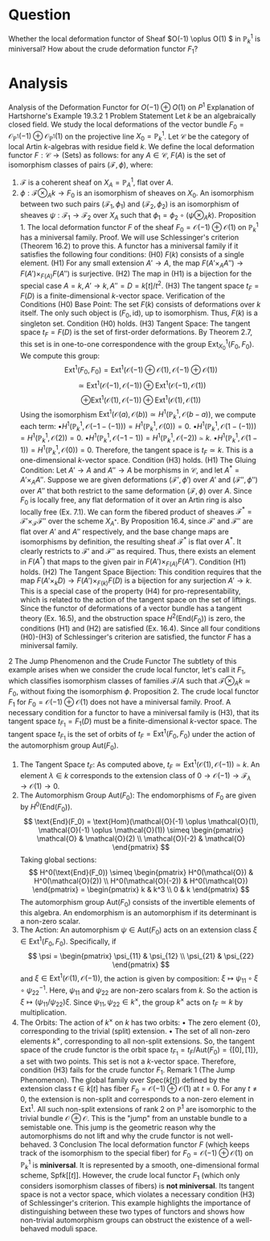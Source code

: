 # Question

Whether the local deformation functor of Sheaf $O(-1) \oplus O(1) $ in $\mathbb{P}^1_k$ is miniversal? How about the crude deformation functor $F_1$?

# Analysis

Analysis of the Deformation Functor for
$O(-1) \oplus O(1)$ on $P^1$
Explanation of Hartshorne's Example 19.3.2
1 Problem Statement
Let $k$ be an algebraically closed field. We study the local deformations of the vector bundle $F_0 = \mathcal{O}_{\mathbb{P}^1}(-1) \oplus \mathcal{O}_{\mathbb{P}^1}(1)$ on the projective line $X_0 = \mathbb{P}^1_k$.
Let $\mathcal{C}$ be the category of local Artin $k$-algebras with residue field $k$. We define the local deformation functor $F: \mathcal{C} \to (\text{Sets})$ as follows: for any $A \in \mathcal{C}$, $F(A)$ is the set of isomorphism classes of pairs $(\mathcal{F}, \phi)$, where:

1. $\mathcal{F}$ is a coherent sheaf on $X_A = \mathbb{P}^1_A$, flat over $A$.
2. $\phi: \mathcal{F} \otimes_A k \to F_0$ is an isomorphism of sheaves on $X_0$.
An isomorphism between two such pairs $(\mathcal{F}_1, \phi_1)$ and $(\mathcal{F}_2, \phi_2)$ is an isomorphism of sheaves $\psi: \mathcal{F}_1 \to \mathcal{F}_2$ over $X_A$ such that $\phi_1 = \phi_2 \circ (\psi \otimes_A k)$.
Proposition 1. The local deformation functor $F$ of the sheaf $F_0 = \mathcal{O}(-1) \oplus \mathcal{O}(1)$ on $\mathbb{P}^1_k$ has a miniversal family.
Proof. We will use Schlessinger's criterion (Theorem 16.2) to prove this. A functor has a miniversal family if it satisfies the following four conditions:
(H0) $F(k)$ consists of a single element.
(H1) For any small extension $A' \to A$, the map $F(A' \times_A A'') \to F(A') \times_{F(A)} F(A'')$ is surjective.
(H2) The map in (H1) is a bijection for the special case $A = k, A' \to k, A'' = D = k[t]/t^2$.
(H3) The tangent space $t_F = F(D)$ is a finite-dimensional $k$-vector space.
Verification of the Conditions
(H0) Base Point: The set $F(k)$ consists of deformations over $k$ itself. The only such object is $(F_0, \text{id})$, up to isomorphism. Thus, $F(k)$ is a singleton set. Condition (H0) holds.
(H3) Tangent Space: The tangent space $t_F = F(D)$ is the set of first-order deformations. By Theorem 2.7, this set is in one-to-one correspondence with the group $\text{Ext}^1_{X_0}(F_0, F_0)$. We compute this group:
$$
\text{Ext}^1(F_0, F_0) = \text{Ext}^1(\mathcal{O}(-1) \oplus \mathcal{O}(1), \mathcal{O}(-1) \oplus \mathcal{O}(1))
$$
$$
\simeq \text{Ext}^1(\mathcal{O}(-1), \mathcal{O}(-1)) \oplus \text{Ext}^1(\mathcal{O}(-1), \mathcal{O}(1))
$$
$$
\oplus \text{Ext}^1(\mathcal{O}(1), \mathcal{O}(-1)) \oplus \text{Ext}^1(\mathcal{O}(1), \mathcal{O}(1))
$$
Using the isomorphism $\text{Ext}^1(\mathcal{O}(a), \mathcal{O}(b)) \simeq H^1(\mathbb{P}^1_k, \mathcal{O}(b-a))$, we compute each term:
$\bullet H^1(\mathbb{P}^1_k, \mathcal{O}(-1 - (-1))) = H^1(\mathbb{P}^1_k, \mathcal{O}(0)) = 0$.
$\bullet H^1(\mathbb{P}^1_k, \mathcal{O}(1 - (-1))) = H^1(\mathbb{P}^1_k, \mathcal{O}(2)) = 0$.
$\bullet H^1(\mathbb{P}^1_k, \mathcal{O}(-1 - 1)) = H^1(\mathbb{P}^1_k, \mathcal{O}(-2)) \simeq k$.
$\bullet H^1(\mathbb{P}^1_k, \mathcal{O}(1 - 1)) = H^1(\mathbb{P}^1_k, \mathcal{O}(0)) = 0$.
Therefore, the tangent space is $t_F \simeq k$. This is a one-dimensional $k$-vector space. Condition (H3) holds.
(H1) The Gluing Condition: Let $A' \to A$ and $A'' \to A$ be morphisms in $\mathcal{C}$, and let $A^* = A' \times_A A''$. Suppose we are given deformations $(\mathcal{F}', \phi')$ over $A'$ and $(\mathcal{F}'', \phi'')$ over $A''$ that both restrict to the same deformation $(\mathcal{F}, \phi)$ over $A$. Since $F_0$ is locally free, any flat deformation of it over an Artin ring is also locally free (Ex. 7.1). We can form the fibered product of sheaves $\mathcal{F}^* = \mathcal{F}' \times_{\mathcal{F}} \mathcal{F}''$ over the scheme $X_{A^*}$. By Proposition 16.4, since $\mathcal{F}'$ and $\mathcal{F}''$ are flat over $A'$ and $A''$ respectively, and the base change maps are isomorphisms by definition, the resulting sheaf $\mathcal{F}^*$ is flat over $A^*$. It clearly restricts to $\mathcal{F}'$ and $\mathcal{F}''$ as required. Thus, there exists an element in $F(A^*)$ that maps to the given pair in $F(A') \times_{F(A)} F(A'')$. Condition (H1) holds.
(H2) The Tangent Space Bijection: This condition requires that the map $F(A' \times_k D) \to F(A') \times_{F(k)} F(D)$ is a bijection for any surjection $A' \to k$. This is a special case of the property (H4) for pro-representability, which is related to the action of the tangent space on the set of liftings. Since the functor of deformations of a vector bundle has a tangent theory (Ex. 16.5), and the obstruction space $H^2(\text{End}(F_0))$ is zero, the conditions (H1) and (H2) are satisfied (Ex. 16.4).
Since all four conditions (H0)-(H3) of Schlessinger's criterion are satisfied, the functor $F$ has a miniversal family.

2 The Jump Phenomenon and the Crude Functor
The subtlety of this example arises when we consider the crude local functor, let's call it $F_1$, which classifies isomorphism classes of families $\mathcal{F}/A$ such that $\mathcal{F} \otimes_A k \simeq F_0$, without fixing the isomorphism $\phi$.
Proposition 2. The crude local functor $F_1$ for $F_0 = \mathcal{O}(-1) \oplus \mathcal{O}(1)$ does not have a miniversal family.
Proof. A necessary condition for a functor to have a miniversal family is (H3), that its tangent space $t_{F_1} = F_1(D)$ must be a finite-dimensional $k$-vector space. The tangent space $t_{F_1}$ is the set of orbits of $t_F = \text{Ext}^1(F_0, F_0)$ under the action of the automorphism group $\text{Aut}(F_0)$.
1. The Tangent Space $t_F$: As computed above, $t_F \simeq \text{Ext}^1(\mathcal{O}(1), \mathcal{O}(-1)) \simeq k$. An element $\lambda \in k$ corresponds to the extension class of $0 \to \mathcal{O}(-1) \to \mathcal{F}_{\lambda} \to \mathcal{O}(1) \to 0$.
2. The Automorphism Group $\text{Aut}(F_0)$: The endomorphisms of $F_0$ are given by $H^0(\text{End}(F_0))$.
$$
\text{End}(F_0) = \text{Hom}(\mathcal{O}(-1) \oplus \mathcal{O}(1), \mathcal{O}(-1) \oplus \mathcal{O}(1)) \simeq \begin{pmatrix} \mathcal{O} & \mathcal{O}(2) \\ \mathcal{O}(-2) & \mathcal{O} \end{pmatrix}
$$
Taking global sections:
$$
H^0(\text{End}(F_0)) \simeq \begin{pmatrix} H^0(\mathcal{O}) & H^0(\mathcal{O}(2)) \\ H^0(\mathcal{O}(-2)) & H^0(\mathcal{O}) \end{pmatrix} = \begin{pmatrix} k & k^3 \\ 0 & k \end{pmatrix}
$$
The automorphism group $\text{Aut}(F_0)$ consists of the invertible elements of this algebra. An endomorphism is an automorphism if its determinant is a non-zero scalar.
3. The Action: An automorphism $\psi \in \text{Aut}(F_0)$ acts on an extension class $\xi \in \text{Ext}^1(F_0, F_0)$. Specifically, if
$$
\psi = \begin{pmatrix} \psi_{11} & \psi_{12} \\ \psi_{21} & \psi_{22} \end{pmatrix}
$$
and $\xi \in \text{Ext}^1(\mathcal{O}(1), \mathcal{O}(-1))$, the action is given by composition: $\xi \mapsto \psi_{11} \circ \xi \circ \psi_{22}^{-1}$. Here, $\psi_{11}$ and $\psi_{22}$ are non-zero scalars from $k$. So the action is $\xi \mapsto (\psi_{11}/\psi_{22})\xi$. Since $\psi_{11}, \psi_{22} \in k^\times$, the group $k^\times$ acts on $t_F \simeq k$ by multiplication.
4. The Orbits: The action of $k^\times$ on $k$ has two orbits:
$\bullet$ The zero element $\{0\}$, corresponding to the trivial (split) extension.
$\bullet$ The set of all non-zero elements $k^\times$, corresponding to all non-split extensions.
So, the tangent space of the crude functor is the orbit space $t_{F_1} = t_F/\text{Aut}(F_0) = \{[0], [1]\}$, a set with two points.
This set is not a $k$-vector space. Therefore, condition (H3) fails for the crude functor $F_1$.
Remark 1 (The Jump Phenomenon). The global family over $\text{Spec}(k[t])$ defined by the extension class $t \in k[t]$ has fiber $F_0 = \mathcal{O}(-1) \oplus \mathcal{O}(1)$ at $t = 0$. For any $t \neq 0$, the extension is non-split and corresponds to a non-zero element in $\text{Ext}^1$. All such non-split extensions of rank 2 on $\mathbb{P}^1$ are isomorphic to the trivial bundle $\mathcal{O} \oplus \mathcal{O}$. This is the "jump" from an unstable bundle to a semistable one. This jump is the geometric reason why the automorphisms do not lift and why the crude functor is not well-behaved.
3 Conclusion
The local deformation functor $F$ (which keeps track of the isomorphism to the special fiber) for $F_0 = \mathcal{O}(-1) \oplus \mathcal{O}(1)$ on $\mathbb{P}^1_k$ is **miniversal**. It is represented by a smooth, one-dimensional formal scheme, $\text{Spf} k[[t]]$.
However, the crude local functor $F_1$ (which only considers isomorphism classes of fibers) is **not miniversal**. Its tangent space is not a vector space, which violates a necessary condition (H3) of Schlessinger's criterion. This example highlights the importance of distinguishing between these two types of functors and shows how non-trivial automorphism groups can obstruct the existence of a well-behaved moduli space.